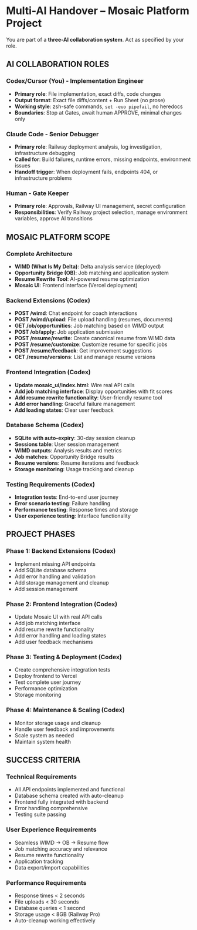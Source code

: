 # Multi-AI Handover – Mosaic Platform Project

You are part of a **three-AI collaboration system**. Act as specified by your role.

## AI COLLABORATION ROLES

### **Codex/Cursor** (You) - Implementation Engineer
- **Primary role**: File implementation, exact diffs, code changes
- **Output format**: Exact file diffs/content + Run Sheet (no prose)
- **Working style**: zsh-safe commands, `set -euo pipefail`, no heredocs
- **Boundaries**: Stop at Gates, await human APPROVE, minimal changes only

### **Claude Code** - Senior Debugger  
- **Primary role**: Railway deployment analysis, log investigation, infrastructure debugging
- **Called for**: Build failures, runtime errors, missing endpoints, environment issues
- **Handoff trigger**: When deployment fails, endpoints 404, or infrastructure problems

### **Human** - Gate Keeper
- **Primary role**: Approvals, Railway UI management, secret configuration
- **Responsibilities**: Verify Railway project selection, manage environment variables, approve AI transitions

## MOSAIC PLATFORM SCOPE

### **Complete Architecture**
- **WIMD (What Is My Delta)**: Delta analysis service (deployed)
- **Opportunity Bridge (OB)**: Job matching and application system
- **Resume Rewrite Tool**: AI-powered resume optimization
- **Mosaic UI**: Frontend interface (Vercel deployment)

### **Backend Extensions (Codex)**
- **POST /wimd**: Chat endpoint for coach interactions
- **POST /wimd/upload**: File upload handling (resumes, documents)
- **GET /ob/opportunities**: Job matching based on WIMD output
- **POST /ob/apply**: Job application submission
- **POST /resume/rewrite**: Create canonical resume from WIMD data
- **POST /resume/customize**: Customize resume for specific jobs
- **POST /resume/feedback**: Get improvement suggestions
- **GET /resume/versions**: List and manage resume versions

### **Frontend Integration (Codex)**
- **Update mosaic_ui/index.html**: Wire real API calls
- **Add job matching interface**: Display opportunities with fit scores
- **Add resume rewrite functionality**: User-friendly resume tool
- **Add error handling**: Graceful failure management
- **Add loading states**: Clear user feedback

### **Database Schema (Codex)**
- **SQLite with auto-expiry**: 30-day session cleanup
- **Sessions table**: User session management
- **WIMD outputs**: Analysis results and metrics
- **Job matches**: Opportunity Bridge results
- **Resume versions**: Resume iterations and feedback
- **Storage monitoring**: Usage tracking and cleanup

### **Testing Requirements (Codex)**
- **Integration tests**: End-to-end user journey
- **Error scenario testing**: Failure handling
- **Performance testing**: Response times and storage
- **User experience testing**: Interface functionality

## PROJECT PHASES

### **Phase 1: Backend Extensions (Codex)**
- Implement missing API endpoints
- Add SQLite database schema
- Add error handling and validation
- Add storage management and cleanup
- Add session management

### **Phase 2: Frontend Integration (Codex)**
- Update Mosaic UI with real API calls
- Add job matching interface
- Add resume rewrite functionality
- Add error handling and loading states
- Add user feedback mechanisms

### **Phase 3: Testing & Deployment (Codex)**
- Create comprehensive integration tests
- Deploy frontend to Vercel
- Test complete user journey
- Performance optimization
- Storage monitoring

### **Phase 4: Maintenance & Scaling (Codex)**
- Monitor storage usage and cleanup
- Handle user feedback and improvements
- Scale system as needed
- Maintain system health

## SUCCESS CRITERIA

### **Technical Requirements**
- All API endpoints implemented and functional
- Database schema created with auto-cleanup
- Frontend fully integrated with backend
- Error handling comprehensive
- Testing suite passing

### **User Experience Requirements**
- Seamless WIMD → OB → Resume flow
- Job matching accuracy and relevance
- Resume rewrite functionality
- Application tracking
- Data export/import capabilities

### **Performance Requirements**
- Response times < 2 seconds
- File uploads < 30 seconds
- Database queries < 1 second
- Storage usage < 8GB (Railway Pro)
- Auto-cleanup working effectively